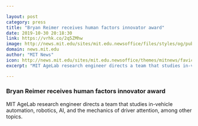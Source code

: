 ```yaml
---

layout: post
category: press
title: "Bryan Reimer receives human factors innovator award"
date: 2019-10-30 20:18:30
link: https://vrhk.co/2q5ZMhw
image: http://news.mit.edu/sites/mit.edu.newsoffice/files/styles/og/public/images/2019/AgeLab-Bryan-Reimer.jpg
domain: news.mit.edu
author: "MIT News"
icon: http://news.mit.edu/sites/mit.edu.newsoffice/themes/mitnews/favicon.ico
excerpt: "MIT AgeLab research engineer directs a team that studies in-vehicle automation, robotics, AI, and the mechanics of driver attention, among other topics."

---
```


### Bryan Reimer receives human factors innovator award

MIT AgeLab research engineer directs a team that studies in-vehicle automation, robotics, AI, and the mechanics of driver attention, among other topics.